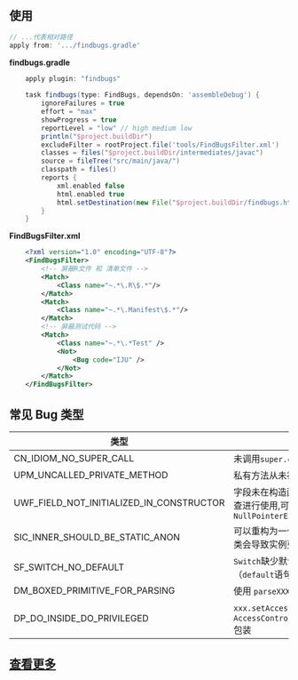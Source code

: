 ## 使用

```gradle
// ...代表相对路径
apply from: '.../findbugs.gradle'
```

**findbugs.gradle**
```gradle
    apply plugin: "findbugs"
    
    task findbugs(type: FindBugs, dependsOn: 'assembleDebug') {
        ignoreFailures = true
        effort = "max"
        showProgress = true
        reportLevel = "low" // high medium low
        println("$project.buildDir")
        excludeFilter = rootProject.file('tools/FindBugsFilter.xml')
        classes = files("$project.buildDir/intermediates/javac")
        source = fileTree("src/main/java/")
        classpath = files()
        reports {
            xml.enabled false
            html.enabled true
            html.setDestination(new File("$project.buildDir/findbugs.html"))
        }
    }
```

**FindBugsFilter.xml**
```xml
    <?xml version="1.0" encoding="UTF-8"?>
    <FindBugsFilter>
        <!-- 屏蔽R文件 和 清单文件 -->
        <Match>
            <Class name="~.*\.R\$.*"/>
        </Match>
        <Match>
            <Class name="~.*\.Manifest\$.*"/>
        </Match>
        <!-- 屏蔽测试代码 -->
        <Match>
            <Class name="~.*\.*Test" />
            <Not>
                <Bug code="IJU" />
            </Not>
        </Match>
    </FindBugsFilter>
```

## 常见 Bug 类型

 | 类型 | 描述 |
 | -- | -- |
 | CN_IDIOM_NO_SUPER_CALL | 未调用`super.clone()` |
 | UPM_UNCALLED_PRIVATE_METHOD | 私有方法从未被调用 | 
 | UWF_FIELD_NOT_INITIALIZED_IN_CONSTRUCTOR | 字段未在构造函数中初始化,未经空值检查进行使用,可能导致`NullPointerException` |
 | SIC_INNER_SHOULD_BE_STATIC_ANON | 可以重构为一个静态内部类。匿名内部类会导致实例更大,引用周期更长 |
 | SF_SWITCH_NO_DEFAULT | `Switch`缺少默认情况下的处理（`default`语句）|
 | DM_BOXED_PRIMITIVE_FOR_PARSING | 使用 `parseXXX` 代替 `valueOf` |
 | DP_DO_INSIDE_DO_PRIVILEGED  | `xxx.setAccessible(xxx)` 代码块使用 `AccessController.doPrivileged(...)` 包装 |

## [查看更多](http://findbugs.sourceforge.net/bugDescriptions.html)
